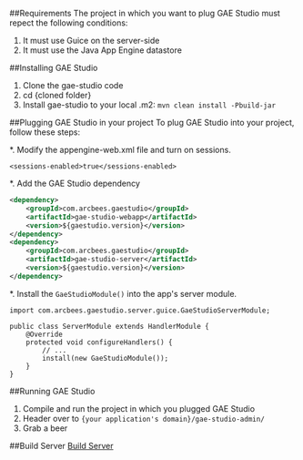 ##Requirements
The project in which you want to plug GAE Studio must repect the following conditions:

1. It must use Guice on the server-side
2. It must use the Java App Engine datastore

##Installing GAE Studio
1. Clone the gae-studio code
2. cd {cloned folder}
3. Install gae-studio to your local .m2: `mvn clean install -Pbuild-jar`

##Plugging GAE Studio in your project
To plug GAE Studio into your project, follow these steps:

*. Modify the appengine-web.xml file and turn on sessions.
```
<sessions-enabled>true</sessions-enabled>
```
*. Add the GAE Studio dependency
```xml
<dependency>
    <groupId>com.arcbees.gaestudio</groupId>
    <artifactId>gae-studio-webapp</artifactId>
    <version>${gaestudio.version}</version>
</dependency>
<dependency>
    <groupId>com.arcbees.gaestudio</groupId>
    <artifactId>gae-studio-server</artifactId>
    <version>${gaestudio.version}</version>
</dependency>
```

*. Install the `GaeStudioModule()` into the app's server module.
```
import com.arcbees.gaestudio.server.guice.GaeStudioServerModule;

public class ServerModule extends HandlerModule {
    @Override
    protected void configureHandlers() {
        // ...
        install(new GaeStudioModule());
    }
}
```

##Running GAE Studio
1. Compile and run the project in which you plugged GAE Studio
2. Header over to `{your application's domain}/gae-studio-admin/`
3. Grab a beer

##Build Server
[Build Server](http://teamcity-private.arcbees.com/project.html?projectId=project7&tab=projectOverview)

